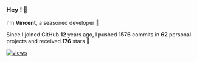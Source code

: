 ### Hey ! 👋

I'm **Vincent**, a seasoned developer 🫡

Since I joined GitHub **12** years ago, I pushed **1576** commits in **62** personal projects and received **176** stars 🥲

[![views](https://komarev.com/ghpvc/?username=vspiewak&style=flat&color=brightgreen&label=views&abbreviated=true)](https://github.com/vspiewak)